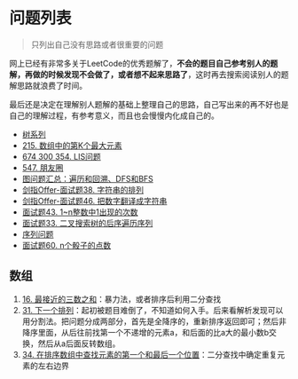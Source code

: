 # 问题列表
>只列出自己没有思路或者很重要的问题

网上已经有非常多关于LeetCode的优秀题解了，**不会的题目自己参考别人的题解，再做的时候发现不会做了，或者想不起来思路了**，这时再去搜索阅读别人的题解思路就浪费了时间。

最后还是决定在理解别人题解的基础上整理自己的思路，自己写出来的再不好也是自己的理解过程，有参考意义，而且也会慢慢内化成自己的。

- [树系列](/leetcode/problems/tree)
- [215. 数组中的第K个最大元素](/leetcode/problems/215-kth-largest-element)
- [674 300 354. LIS问题](/leetcode/problems/lis)
- [547. 朋友圈](/leetcode/problems/547-friend-circles)
- [图问题汇总：遍历和回溯、DFS和BFS](/leetcode/problems/graph)
- [剑指Offer-面试题38. 字符串的排列](/leetcode/problems/offer-38-string-pailie)
- [剑指Offer-面试题46. 把数字翻译成字符串](/leetcode/problems/offer-46-translate-num-to-str)
- [面试题43. 1~n整数中1出现的次数](/leetcode/problems/offer-43-calculate-one)
- [面试题33. 二叉搜索树的后序遍历序列](/leetcode/problems/offer-33)
- [序列问题](/leetcode/problems/sequential)
- [面试题60. n个骰子的点数](/leetcode/problems/offer-60)

## 数组
1. [16. 最接近的三数之和](https://leetcode-cn.com/problems/3sum-closest/)：暴力法，或者排序后利用二分查找
2. [31. 下一个排列](https://leetcode-cn.com/problems/next-permutation/)：起初被题目难倒了，不知道如何入手。后来看解析发现可以用分割法。把问题分成两部分，首先是全降序的，重新排序返回即可；然后非降序里面，从后往前找第一个不递增的元素a，和后面的比a大的最小数b交换，然后从a后面反转数组。
3. [34. 在排序数组中查找元素的第一个和最后一个位置](https://leetcode-cn.com/problems/find-first-and-last-position-of-element-in-sorted-array/)：二分查找中确定重复元素的左右边界